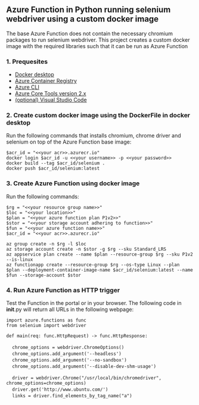 ## Azure Function in Python running selenium webdriver using a custom docker image
The base Azure Function does not contain the necessary chromium packages to run selenium webdriver. This project creates a custom docker image with the required libraries such that it can be run as Azure Function

### 1. Prequesites

- [Docker desktop](https://docs.docker.com/get-docker/)
- [Azure Container Registry](https://docs.microsoft.com/nl-nl/azure/container-registry/container-registry-get-started-portal)
- [Azure CLI](https://docs.microsoft.com/en-us/cli/azure/install-azure-cli?view=azure-cli-latest)
- [Azure Core Tools version 2.x](https://docs.microsoft.com/en-us/azure/azure-functions/functions-run-local?tabs=windows%2Ccsharp%2Cbash#v2)
- [(optional) Visual Studio Code](https://code.visualstudio.com/)

### 2. Create custom docker image using the DockerFile in docker desktop

Run the following commands that installs chromium, chrome driver and selenium on top of the Azure Function base image:

`$acr_id = "<<your acr>>.azurecr.io"`  
`docker login $acr_id -u <<your username>> -p <<your password>>`  
`docker build --tag $acr_id/selenium .`  
`docker push $acr_id/selenium:latest`

### 3. Create Azure Function using docker image

Run the following commands:

`$rg = "<<your resource group name>>"`  
`$loc = "<<your location>>"`  
`$plan = "<<your azure function plan P1v2>>"`  
`$stor = "<<your storage account adhering to function>>"`  
`$fun = "<<your azure function name>>"`  
`$acr_id = "<<your acr>>.azurecr.io"`  

`az group create -n $rg -l $loc`  
`az storage account create -n $stor -g $rg --sku Standard_LRS`  
`az appservice plan create --name $plan --resource-group $rg --sku P1v2 --is-linux`  
`az functionapp create --resource-group $rg --os-type Linux --plan $plan --deployment-container-image-name $acr_id/selenium:latest --name $fun --storage-account $stor`

### 4. Run Azure Function as HTTP trigger

Test the Function in the portal or in your browser. The following code in __init__.py will return all URLs in the following webpage:

`import azure.functions as func`  
`from selenium import webdriver`  

`def main(req: func.HttpRequest) -> func.HttpResponse:`  

&nbsp;&nbsp;&nbsp;&nbsp;`chrome_options = webdriver.ChromeOptions()`  
&nbsp;&nbsp;&nbsp;&nbsp;`chrome_options.add_argument('--headless')`  
&nbsp;&nbsp;&nbsp;&nbsp;`chrome_options.add_argument('--no-sandbox')`  
&nbsp;&nbsp;&nbsp;&nbsp;`chrome_options.add_argument('--disable-dev-shm-usage')`  

&nbsp;&nbsp;&nbsp;&nbsp;`driver = webdriver.Chrome("/usr/local/bin/chromedriver", chrome_options=chrome_options)`  
&nbsp;&nbsp;&nbsp;&nbsp;`driver.get('http://www.ubuntu.com/')`  
&nbsp;&nbsp;&nbsp;&nbsp;`links = driver.find_elements_by_tag_name("a")`  